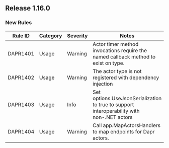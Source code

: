 

## Release 1.16.0

### New Rules

Rule ID | Category | Severity | Notes 
--------|----------|----------|------------------------------------------------------------------------------------
DAPR1401 | Usage | Warning | Actor timer method invocations require the named callback method to exist on type.
DAPR1402 | Usage | Warning | The actor type is not registered with dependency injection
DAPR1403 | Usage | Info | Set options.UseJsonSerialization to true to support interoperability with non-.NET actors
DAPR1404 | Usage | Warning | Call app.MapActorsHandlers to map endpoints for Dapr actors.
